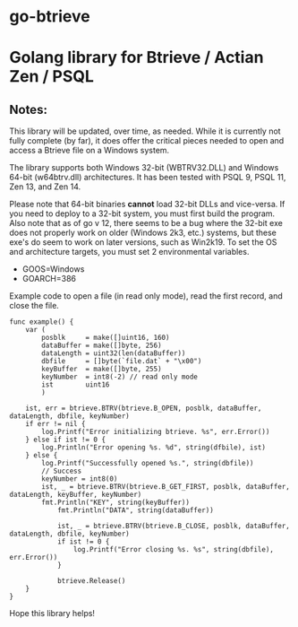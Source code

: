 # go-btrieve
Golang library for Btrieve / Actian Zen / PSQL
==============================================

Notes:
------
This library will be updated, over time, as needed. While it is currently not fully complete (by far), it does offer the
critical pieces needed to open and access a Btrieve file on a Windows system.

The library supports both Windows 32-bit (WBTRV32.DLL) and Windows 64-bit (w64btrv.dll) architectures. It has been tested with PSQL 9, PSQL 11, Zen 13, and Zen 14.

Please note that 64-bit binaries **cannot** load 32-bit DLLs and vice-versa. If you need to deploy to a 32-bit system, you must first build the program. Also note that as of go v 12, there seems to be a bug where the 32-bit exe does not properly work on older (Windows 2k3, etc.) systems, but these exe's do seem to work on later versions, such as Win2k19. To set the OS and architecture targets, you must set 2 environmental variables.
* GOOS=Windows
* GOARCH=386

Example code to open a file (in read only mode), read the first record, and close the file.

```
func example() {
	var (
		posblk     = make([]uint16, 160)
		dataBuffer = make([]byte, 256)
		dataLength = uint32(len(dataBuffer))
		dbfile     = []byte(`file.dat` + "\x00")
		keyBuffer  = make([]byte, 255)
		keyNumber  = int8(-2) // read only mode
		ist        uint16
    	)

	ist, err = btrieve.BTRV(btrieve.B_OPEN, posblk, dataBuffer, dataLength, dbfile, keyNumber)
	if err != nil {
		log.Printf("Error initializing btrieve. %s", err.Error())
	} else if ist != 0 {
		log.Println("Error opening %s. %d", string(dfbile), ist)
	} else {
		log.Printf("Successfully opened %s.", string(dbfile))
		// Success
		keyNumber = int8(0)
		ist, _ = btrieve.BTRV(btrieve.B_GET_FIRST, posblk, dataBuffer, dataLength, keyBuffer, keyNumber)
		fmt.Println("KEY", string(keyBuffer))
        	fmt.Println("DATA", string(dataBuffer))

    		ist, _ = btrieve.BTRV(btrieve.B_CLOSE, posblk, dataBuffer, dataLength, dbfile, keyNumber)
    		if ist != 0 {
	    		log.Printf("Error closing %s. %s", string(dbfile), err.Error())
	    	}

    		btrieve.Release()
	}
}
```

Hope this library helps!
